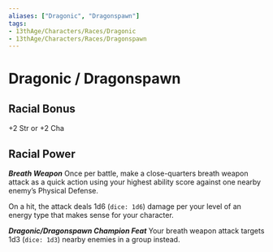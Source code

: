 ```yaml
---
aliases: ["Dragonic", "Dragonspawn"]
tags: 
- 13thAge/Characters/Races/Dragonic
- 13thAge/Characters/Races/Dragonspawn
---
```

# Dragonic / Dragonspawn

## Racial Bonus

+2 Str or +2 Cha

## Racial Power

*__Breath Weapon__*
Once per battle, make a close-quarters breath weapon attack as a quick action using your highest ability score against one nearby enemy’s Physical Defense.

On a hit, the attack deals 1d6 (`dice: 1d6`) damage per your level of an energy type that makes sense for your character.

*__Dragonic/Dragonspawn Champion Feat__*
Your breath weapon attack targets 1d3 (`dice: 1d3`) nearby enemies in a group instead.
